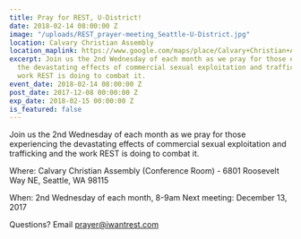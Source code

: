 ```yaml
---
title: Pray for REST, U-District!
date: 2018-02-14 08:00:00 Z
image: "/uploads/REST_prayer-meeting_Seattle-U-District.jpg"
location: Calvary Christian Assembly
location_maplink: https://www.google.com/maps/place/Calvary+Christian+Assembly/@47.6783936,-122.3216158,17z/data=!3m1!4b1!4m5!3m4!1s0x5490146e00915ef7:0x481a216b43228bb8!8m2!3d47.67839!4d-122.3194271
excerpt: Join us the 2nd Wednesday of each month as we pray for those experiencing
  the devastating effects of commercial sexual exploitation and trafficking and the
  work REST is doing to combat it.
event_date: 2018-02-14 08:00:00 Z
post_date: 2017-12-08 00:00:00 Z
exp_date: 2018-02-15 00:00:00 Z
is_featured: false
---
```


Join us the 2nd Wednesday of each month as we pray for those experiencing the devastating effects of commercial sexual exploitation and trafficking and the work REST is doing to combat it.

Where: Calvary Christian Assembly (Conference Room) - 6801 Roosevelt Way NE, Seattle, WA 98115

When: 2nd Wednesday of each month, 8-9am
Next meeting: December 13, 2017

Questions? Email [prayer@iwantrest.com](mailto:prayer@iwantrest.com)
